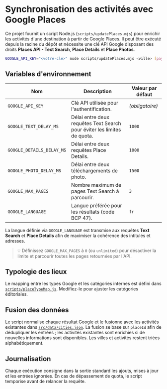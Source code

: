 # Synchronisation des activités avec Google Places

Ce projet fournit un script Node.js (`scripts/updatePlaces.mjs`) pour enrichir les activités d'une destination à partir de Google Places. Il peut être exécuté depuis la racine du dépôt et nécessite une clé API Google disposant des droits **Places API - Text Search**, **Place Details** et **Place Photos**.

```bash
GOOGLE_API_KEY="<votre-cle>" node scripts/updatePlaces.mjs <ville> [pays]
```

## Variables d'environnement

| Nom | Description | Valeur par défaut |
| --- | --- | --- |
| `GOOGLE_API_KEY` | Clé API utilisée pour l'authentification. | *(obligatoire)* |
| `GOOGLE_TEXT_DELAY_MS` | Délai entre deux requêtes Text Search pour éviter les limites de quota. | `1000` |
| `GOOGLE_DETAILS_DELAY_MS` | Délai entre deux requêtes Place Details. | `1000` |
| `GOOGLE_PHOTO_DELAY_MS` | Délai entre deux téléchargements de photo. | `1500` |
| `GOOGLE_MAX_PAGES` | Nombre maximum de pages Text Search à parcourir. | `3` |
| `GOOGLE_LANGUAGE` | Langue préférée pour les résultats (code BCP 47). | `fr` |

La langue définie via `GOOGLE_LANGUAGE` est transmise aux requêtes **Text Search** et **Place Details** afin de maximiser la cohérence des intitulés et adresses.

> 💡 Définissez `GOOGLE_MAX_PAGES` à `0` (ou `unlimited`) pour désactiver la limite et parcourir toutes les pages retournées par l'API.

## Typologie des lieux

Le mapping entre les types Google et les catégories internes est défini dans [`scripts/placeTypeMap.js`](placeTypeMap.js). Modifiez-le pour ajuster les catégories éditoriales.

## Fusion des données

Le script normalise chaque résultat Google et le fusionne avec les activités existantes dans [`src/data/cities.json`](../src/data/cities.json). La fusion se base sur `placeId` afin de dédupliquer les entrées ; les activités existantes sont enrichies si de nouvelles informations sont disponibles. Les villes et activités restent triées alphabétiquement.

## Journalisation

Chaque exécution consigne dans la sortie standard les ajouts, mises à jour et les entrées ignorées. En cas de dépassement de quota, le script temporise avant de relancer la requête.

